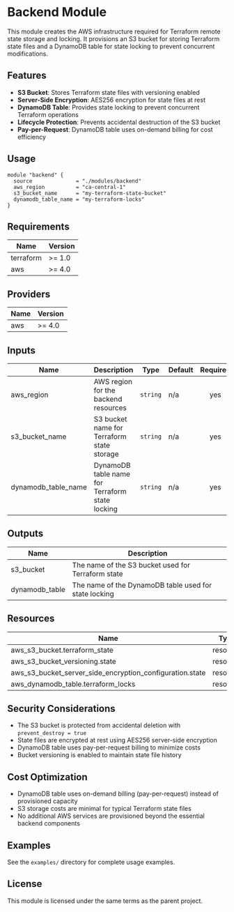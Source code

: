 # Backend Module

This module creates the AWS infrastructure required for Terraform remote state storage and locking. It provisions an S3 bucket for storing Terraform state files and a DynamoDB table for state locking to prevent concurrent modifications.

## Features

- **S3 Bucket**: Stores Terraform state files with versioning enabled
- **Server-Side Encryption**: AES256 encryption for state files at rest
- **DynamoDB Table**: Provides state locking to prevent concurrent Terraform operations
- **Lifecycle Protection**: Prevents accidental destruction of the S3 bucket
- **Pay-per-Request**: DynamoDB table uses on-demand billing for cost efficiency

## Usage

```hcl
module "backend" {
  source              = "./modules/backend"
  aws_region          = "ca-central-1"
  s3_bucket_name      = "my-terraform-state-bucket"
  dynamodb_table_name = "my-terraform-locks"
}
```

## Requirements

| Name | Version |
|------|---------|
| terraform | >= 1.0 |
| aws | >= 4.0 |

## Providers

| Name | Version |
|------|---------|
| aws | >= 4.0 |

## Inputs

| Name | Description | Type | Default | Required |
|------|-------------|------|---------|:--------:|
| aws_region | AWS region for the backend resources | `string` | n/a | yes |
| s3_bucket_name | S3 bucket name for Terraform state storage | `string` | n/a | yes |
| dynamodb_table_name | DynamoDB table name for Terraform state locking | `string` | n/a | yes |

## Outputs

| Name | Description |
|------|-------------|
| s3_bucket | The name of the S3 bucket used for Terraform state |
| dynamodb_table | The name of the DynamoDB table used for state locking |

## Resources

| Name | Type |
|------|------|
| aws_s3_bucket.terraform_state | resource |
| aws_s3_bucket_versioning.state | resource |
| aws_s3_bucket_server_side_encryption_configuration.state | resource |
| aws_dynamodb_table.terraform_locks | resource |

## Security Considerations

- The S3 bucket is protected from accidental deletion with `prevent_destroy = true`
- State files are encrypted at rest using AES256 server-side encryption
- DynamoDB table uses pay-per-request billing to minimize costs
- Bucket versioning is enabled to maintain state file history

## Cost Optimization

- DynamoDB table uses on-demand billing (pay-per-request) instead of provisioned capacity
- S3 storage costs are minimal for typical Terraform state files
- No additional AWS services are provisioned beyond the essential backend components

## Examples

See the `examples/` directory for complete usage examples.

## License

This module is licensed under the same terms as the parent project.
